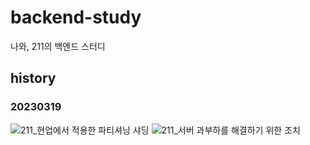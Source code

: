 # backend-study
나와, 211의 백엔드 스터디

## history

### 20230319

![211_현업에서 적용한 파티셔닝 샤딩](./DB_partitioning_shadding/)
![211_서버 과부하를 해결하기 위한 조치](./messageQueue/)

